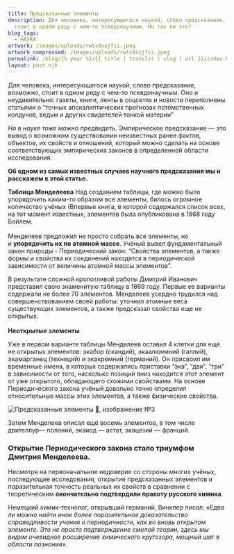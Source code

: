 ```yaml
---
title: Предсказанные элементы
description: Для человека, интересующегося наукой, слово предсказание, возможно,
  стоит в одном ряду с чем-то псевдонаучным. Но так ли это?
blog_tags:
  - НАУКА
artwork: /images/uploads/rwtx9sxjfci.jpeg
artwork_compressed: /images/uploads/rwtx9sxjfci.jpeg
permalink: /blog/{% year %}/{{ title | translit | slug | url }}/index.html
layout: post.njk
---
```


Для человека, интересующегося наукой, слово предсказание, возможно, стоит в одном ряду с чем-то псевдонаучным. Оно и неудивительно: газеты, книги, ленты в соцсетях и новости переполнены статьями о “точных апокалиптических прогнозах потомственных колдунов, ведьм и других свидетелей тонкой материи”

_Но в науке тоже можно предвидеть._
Эмпирическое предсказание — это вывод о возможном существовании неизвестных ранее фактов, объектов, их свойств и отношений, который можно сделать на основе соответствующих эмпирических законов в определенной области исследования.

**Об одном из самых известных случаев научного предсказания мы и расскажем в этой статье.**

**Таблица Менделеева**
Над созданием таблицы, где можно было упорядочить каким-то образом все элементы, билось огромное количество учёных (Впервые книга, в которой содержался список всех, на тот момент известных, элементов была опубликована в 1668 году Бойлем.\
\
Менделеев предложил не просто собрать все элементы, но и **упорядочить их по атомной массе**. Учёный вывел фундаментальный закон природы - Периодический закон: “Свойства элементов, а также формы и свойства их соединений находятся в периодической зависимости от величины атомной массы элементов”.

В результате сложной кропотливой работы Дмитрий Иванович представил свою знаменитую таблицу в 1869 году. Первые ее варианты содержали не более 70 элементов. Менделеев усердно трудился над совершенствованием своей работы: уточнил атомные веса существующих элементов, а также предсказал свойства еще не открытых.\
\
**Неоткрытые элементы**

Уже в первом варианте таблицы Менделеев оставил 4 клетки для еще не открытых элементов: экабор (скандий), экаалюминий (галлий), экамарганец (технеций) и экакремний (германий). Он присвоил им временные имена, в которых содержались приставки “эка”, “дви”, “три” в зависимости от того, насколько позиций вниз находится этот элемент от уже открытого, обладающего схожими свойствами. На основе Периодического закона учёный довольно точно определил относительные массы этих элементов, а также физические свойства.

![Предсказанные элементы 🔮, изображение №3](https://sun9-72.userapi.com/impg/caDcLpsuV0AQ2RvXyN2Oz-XkAzoeh6L0pocQKw/j8Hgw3WGS2Y.jpg?size=1302x511&quality=96&sign=5b824ada602dde4d4aba90cb41fcd10c&type=album)

Затем Менделеев описал ещё восемь элементов, в том числе двителлур— полоний, экаиод — астат, экацезий — франций.

### Открытие Периодического закона стало триумфом Дмитрия Менделеева.

Несмотря на первоначальное недоверие со стороны многих учёных, последующие исследования, открытие предсказанных элементов и поразительная точность реальных их свойств в сравнении с теоретическим **окончательно подтвердили правоту русского химика**.

Немецкий химик-технолог, открывший германий, Винклер писал: *«Едва ли можно найти иное более поразительное доказательство справедливости учения о периодичности, как во вновь открытом элементе. Это не просто подтверждение смелой теории, здесь мы видим очевидное расширение химического кругозора, мощный шаг в области познания»*.
